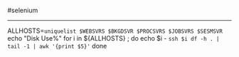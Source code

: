#selenium











-------------------------------------------------
ALLHOSTS=`uniquelist $WEBSVRS $BKGDSVR $PROCSVRS $JOBSVRS $SESMSVR`
echo "Disk Use%"
for i in ${ALLHOSTS} ; do
    echo $i - `ssh $i df -h . | tail -1 | awk '{print $5}'`
done
